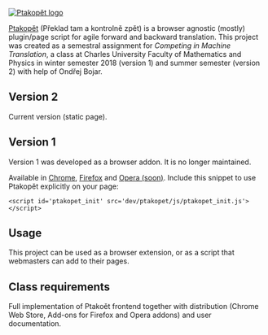 [![Ptakopět logo](https://raw.githubusercontent.com/zouharvi/ptakopet/master/meta/logo.png)](https://ptakopet.vilda.net)

[Ptakopět](https://ptakopet.vilda.net) (Překlad tam a kontrolně zpět) is a browser agnostic (mostly) plugin/page script for agile forward and backward translation. This project was created as a semestral assignment for _Competing in Machine Translation_, a class at Charles University Faculty of Mathematics and Physics in winter semester 2018 (version 1) and summer semester (version 2) with help of Ondřej Bojar.

## Version 2

Current version (static page).

## Version 1

Version 1 was developed as a browser addon. It is no longer maintained.

Available in [Chrome](https://chrome.google.com/webstore/detail/ptakop%C4%9Bt/hgjlgmhmcmcmjiclegnipnaeejpibjmn), [Firefox](https://addons.mozilla.org/en-US/firefox/addon/ptakop%C4%9Bt/) and [Opera (soon)](https://addons.mozilla.org/en-US/firefox/addon/ptakop%C4%9Bt/). Include this snippet to use Ptakopět explicitly on your page:

```<script id='ptakopet_init' src='dev/ptakopet/js/ptakopet_init.js'></script>```


## Usage
This project can be used as a browser extension, or as a script that webmasters can add to their pages.

## Class requirements
Full implementation of Ptakoět frontend together with distribution (Chrome Web Store, Add-ons for Firefox and Opera addons) and user documentation.

